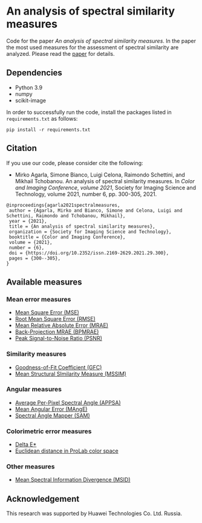 # An analysis of spectral similarity measures
Code for the paper *An analysis of spectral similarity measures*. In the paper the most used measures for the assessment of spectral similarity are analyzed. Please read the [paper](https://www.ingentaconnect.com/content/ist/cic/2021/00002021/00000029/art00049) for details.

## Dependencies
* Python 3.9
* numpy
* scikit-image

In order to successfully run the code, install the packages listed in `requirements.txt` as follows:
```
pip install -r requirements.txt
```

## Citation
If you use our code, please consider cite the following:
* Mirko Agarla, Simone Bianco, Luigi Celona, Raimondo Schettini, and Mikhail Tchobanou. An analysis of spectral similarity measures. In _Color and Imaging Conference_, _volume 2021_, Society for Imaging Science and Technology, volume 2021, number 6, pp. 300-305, 2021.
```
@inproceedings{agarla2021spectralmeasures,
 author = {Agarla, Mirko and Bianco, Simone and Celona, Luigi and Schettini, Raimondo and Tchobanou, Mikhail},
 year = {2021},
 title = {An analysis of spectral similarity measures},
 organization = {Society for Imaging Science and Technology},
 booktitle = {Color and Imaging Conference},
 volume = {2021},
 number = {6},
 doi = {https://doi.org/10.2352/issn.2169-2629.2021.29.300},
 pages = {300--305},
}
```

## Available measures
### Mean error measures
* [Mean Square Error (MSE)](https://github.com/CeLuigi/spectral-similarity-metrics-comparison/blob/7f0659041c2982a6bbc85823c5b7b4b9476ad9a7/error_measures.py#L4)
* [Root Mean Square Error (RMSE)](https://github.com/CeLuigi/spectral-similarity-metrics-comparison/blob/7f0659041c2982a6bbc85823c5b7b4b9476ad9a7/error_measures.py#L28)
* [Mean Relative Absolute Error (MRAE)](https://github.com/CeLuigi/spectral-similarity-metrics-comparison/blob/7f0659041c2982a6bbc85823c5b7b4b9476ad9a7/error_measures.py#L51)
* [Back-Projection MRAE (BPMRAE)](https://github.com/CeLuigi/spectral-similarity-metrics-comparison/blob/7f0659041c2982a6bbc85823c5b7b4b9476ad9a7/error_measures.py#L74)
* [Peak Signal-to-Noise Ratio (PSNR)](https://github.com/CeLuigi/spectral-similarity-metrics-comparison/blob/7f0659041c2982a6bbc85823c5b7b4b9476ad9a7/error_measures.py#L126)

### Similarity measures
* [Goodness-of-Fit Coefficient (GFC)](https://github.com/CeLuigi/spectral-similarity-metrics-comparison/blob/7f0659041c2982a6bbc85823c5b7b4b9476ad9a7/similarity_measures.py#L5)
* [Mean Structural SImilarity Measure (MSSIM)](https://github.com/CeLuigi/spectral-similarity-metrics-comparison/blob/7f0659041c2982a6bbc85823c5b7b4b9476ad9a7/similarity_measures.py#L29)

### Angular measures
* [Average Per-Pixel Spectral Angle (APPSA)](https://github.com/CeLuigi/spectral-similarity-metrics-comparison/blob/7f0659041c2982a6bbc85823c5b7b4b9476ad9a7/angular_measures.py#L4)
* [Mean Angular Error (MAngE)](https://github.com/CeLuigi/spectral-similarity-metrics-comparison/blob/7f0659041c2982a6bbc85823c5b7b4b9476ad9a7/angular_measures.py#L29)
* [Spectral Angle Mapper (SAM)](https://github.com/CeLuigi/spectral-similarity-metrics-comparison/blob/7f0659041c2982a6bbc85823c5b7b4b9476ad9a7/angular_measures.py#L56)

### Colorimetric error measures
* [Delta E*](https://github.com/CeLuigi/spectral-similarity-metrics-comparison/blob/7f0659041c2982a6bbc85823c5b7b4b9476ad9a7/colorimetric_measures.py#L7)
* [Euclidean distance in ProLab color space](https://github.com/CeLuigi/spectral-similarity-metrics-comparison/blob/7f0659041c2982a6bbc85823c5b7b4b9476ad9a7/colorimetric_measures.py#L42)

### Other measures
* [Mean Spectral Information Divergence (MSID)](https://github.com/CeLuigi/spectral-similarity-metrics-comparison/blob/7f0659041c2982a6bbc85823c5b7b4b9476ad9a7/other_measures.py#L4)

## Acknowledgement
This research was supported by Huawei Technologies Co. Ltd. Russia.
